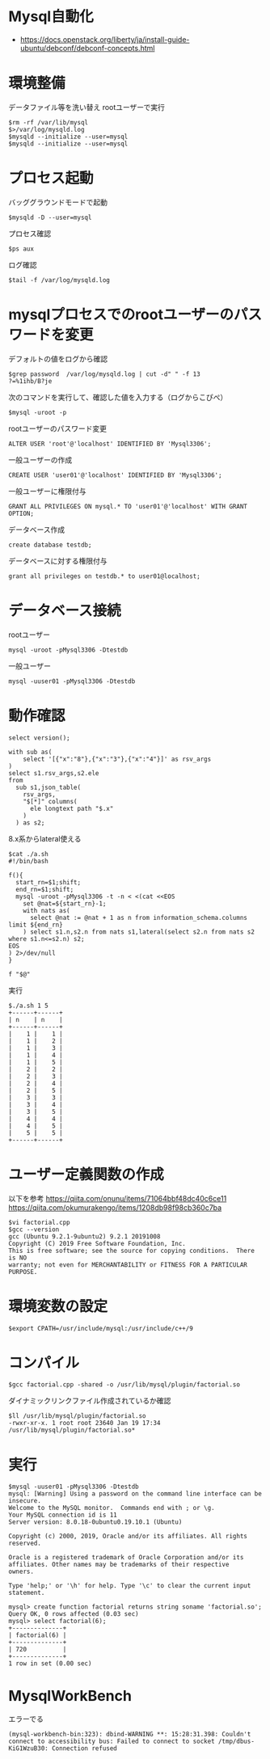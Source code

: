 # Mysql自動化

- https://docs.openstack.org/liberty/ja/install-guide-ubuntu/debconf/debconf-concepts.html

# 環境整備

データファイル等を洗い替え
rootユーザーで実行
```
$rm -rf /var/lib/mysql
$>/var/log/mysqld.log
$mysqld --initialize --user=mysql
$mysqld --initialize --user=mysql
```

# プロセス起動

バッググラウンドモードで起動
```
$mysqld -D --user=mysql
```

プロセス確認
```
$ps aux
```

ログ確認
```
$tail -f /var/log/mysqld.log
```

# mysqlプロセスでのrootユーザーのパスワードを変更

デフォルトの値をログから確認
```
$grep password  /var/log/mysqld.log | cut -d" " -f 13
?=%1ihb/B?je
```

次のコマンドを実行して、確認した値を入力する（ログからこぴぺ）
```
$mysql -uroot -p
```

rootユーザーのパスワード変更
```
ALTER USER 'root'@'localhost' IDENTIFIED BY 'Mysql3306';
```

一般ユーザーの作成
```
CREATE USER 'user01'@'localhost' IDENTIFIED BY 'Mysql3306';
```

一般ユーザーに権限付与
```
GRANT ALL PRIVILEGES ON mysql.* TO 'user01'@'localhost' WITH GRANT OPTION;
```

データベース作成
```
create database testdb;
```

データベースに対する権限付与
```
grant all privileges on testdb.* to user01@localhost;
```

# データベース接続

rootユーザー
```
mysql -uroot -pMysql3306 -Dtestdb
```

一般ユーザー
```
mysql -uuser01 -pMysql3306 -Dtestdb
```

# 動作確認

```
select version();
```

```
with sub as(
    select '[{"x":"8"},{"x":"3"},{"x":"4"}]' as rsv_args
)
select s1.rsv_args,s2.ele
from
  sub s1,json_table(
    rsv_args,
    "$[*]" columns(
      ele longtext path "$.x"
    )
  ) as s2;
```

8.x系からlateral使える
```
$cat ./a.sh
#!/bin/bash

f(){
  start_rn=$1;shift;
  end_rn=$1;shift;
  mysql -uroot -pMysql3306 -t -n < <(cat <<EOS
	set @nat=${start_rn}-1;
	with nats as(
	  select @nat := @nat + 1 as n from information_schema.columns limit ${end_rn}
	) select s1.n,s2.n from nats s1,lateral(select s2.n from nats s2 where s1.n<=s2.n) s2;
EOS
) 2>/dev/null
}

f "$@"
```
実行
```
$./a.sh 1 5
+------+------+
| n    | n    |
+------+------+
|    1 |    1 |
|    1 |    2 |
|    1 |    3 |
|    1 |    4 |
|    1 |    5 |
|    2 |    2 |
|    2 |    3 |
|    2 |    4 |
|    2 |    5 |
|    3 |    3 |
|    3 |    4 |
|    3 |    5 |
|    4 |    4 |
|    4 |    5 |
|    5 |    5 |
+------+------+
```

# ユーザー定義関数の作成

以下を参考
https://qiita.com/onunu/items/71064bbf48dc40c6ce11 </br>
https://qiita.com/okumurakengo/items/1208db98f98cb360c7ba </br>

```
$vi factorial.cpp
$gcc --version
gcc (Ubuntu 9.2.1-9ubuntu2) 9.2.1 20191008
Copyright (C) 2019 Free Software Foundation, Inc.
This is free software; see the source for copying conditions.  There is NO
warranty; not even for MERCHANTABILITY or FITNESS FOR A PARTICULAR PURPOSE.
```

# 環境変数の設定

```
$export CPATH=/usr/include/mysql:/usr/include/c++/9
```

# コンパイル
```
$gcc factorial.cpp -shared -o /usr/lib/mysql/plugin/factorial.so
```

ダイナミックリンクファイル作成されているか確認
```
$ll /usr/lib/mysql/plugin/factorial.so
-rwxr-xr-x. 1 root root 23640 Jan 19 17:34 /usr/lib/mysql/plugin/factorial.so*
```

# 実行

```
$mysql -uuser01 -pMysql3306 -Dtestdb
mysql: [Warning] Using a password on the command line interface can be insecure.
Welcome to the MySQL monitor.  Commands end with ; or \g.
Your MySQL connection id is 11
Server version: 8.0.18-0ubuntu0.19.10.1 (Ubuntu)

Copyright (c) 2000, 2019, Oracle and/or its affiliates. All rights reserved.

Oracle is a registered trademark of Oracle Corporation and/or its
affiliates. Other names may be trademarks of their respective
owners.

Type 'help;' or '\h' for help. Type '\c' to clear the current input statement.

mysql> create function factorial returns string soname 'factorial.so';
Query OK, 0 rows affected (0.03 sec)
mysql> select factorial(6);
+--------------+
| factorial(6) |
+--------------+
| 720          |
+--------------+
1 row in set (0.00 sec)
```

# MysqlWorkBench

エラーでる

```
(mysql-workbench-bin:323): dbind-WARNING **: 15:28:31.398: Couldn't connect to accessibility bus: Failed to connect to socket /tmp/dbus-KiG1WzuB30: Connection refused
```
